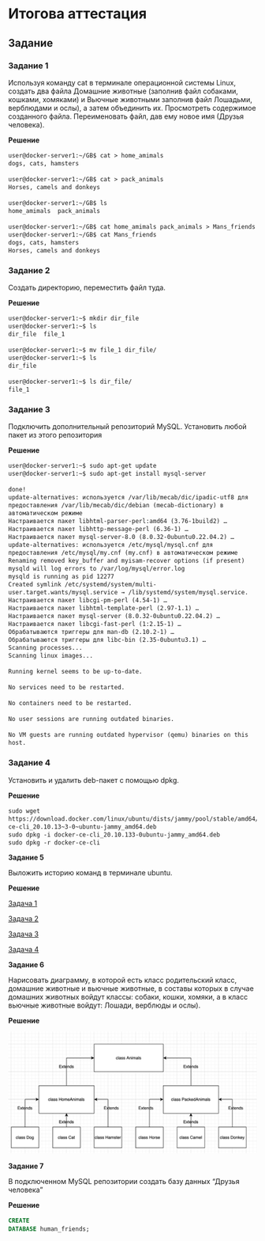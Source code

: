 # Итогова аттестация

## Задание

### Задание 1

Используя команду cat в терминале операционной системы Linux, создать
два файла Домашние животные (заполнив файл собаками, кошками,
хомяками) и Вьючные животными заполнив файл Лошадьми, верблюдами и
ослы), а затем объединить их. Просмотреть содержимое созданного файла.
Переименовать файл, дав ему новое имя (Друзья человека).

**Решение**

```
user@docker-server1:~/GB$ cat > home_amimals
dogs, cats, hamsters

user@docker-server1:~/GB$ cat > pack_animals
Horses, camels and donkeys

user@docker-server1:~/GB$ ls
home_amimals  pack_animals

user@docker-server1:~/GB$ cat home_amimals pack_animals > Mans_friends
user@docker-server1:~/GB$ cat Mans_friends 
dogs, cats, hamsters
Horses, camels and donkeys
```

### Задание 2

Создать директорию, переместить файл туда.

**Решение**

```
user@docker-server1:~$ mkdir dir_file
user@docker-server1:~$ ls
dir_file  file_1

user@docker-server1:~$ mv file_1 dir_file/
user@docker-server1:~$ ls
dir_file

user@docker-server1:~$ ls dir_file/
file_1

```

### Задание 3

Подключить дополнительный репозиторий MySQL. Установить любой пакет
из этого репозитория

**Решение**

```
user@docker-server1:~$ sudo apt-get update
user@docker-server1:~$ sudo apt-get install mysql-server

done!
update-alternatives: используется /var/lib/mecab/dic/ipadic-utf8 для предоставления /var/lib/mecab/dic/debian (mecab-dictionary) в автоматическом режиме
Настраивается пакет libhtml-parser-perl:amd64 (3.76-1build2) …
Настраивается пакет libhttp-message-perl (6.36-1) …
Настраивается пакет mysql-server-8.0 (8.0.32-0ubuntu0.22.04.2) …
update-alternatives: используется /etc/mysql/mysql.cnf для предоставления /etc/mysql/my.cnf (my.cnf) в автоматическом режиме
Renaming removed key_buffer and myisam-recover options (if present)
mysqld will log errors to /var/log/mysql/error.log
mysqld is running as pid 12277
Created symlink /etc/systemd/system/multi-user.target.wants/mysql.service → /lib/systemd/system/mysql.service.
Настраивается пакет libcgi-pm-perl (4.54-1) …
Настраивается пакет libhtml-template-perl (2.97-1.1) …
Настраивается пакет mysql-server (8.0.32-0ubuntu0.22.04.2) …
Настраивается пакет libcgi-fast-perl (1:2.15-1) …
Обрабатываются триггеры для man-db (2.10.2-1) …
Обрабатываются триггеры для libc-bin (2.35-0ubuntu3.1) …
Scanning processes...                                                                                                                                           
Scanning linux images...                                                                                                                                        

Running kernel seems to be up-to-date.

No services need to be restarted.

No containers need to be restarted.

No user sessions are running outdated binaries.

No VM guests are running outdated hypervisor (qemu) binaries on this host.
```

### Задание 4

Установить и удалить deb-пакет с помощью dpkg.

**Решение**

````
sudo wget https://download.docker.com/linux/ubuntu/dists/jammy/pool/stable/amd64/docker-ce-cli_20.10.13~3-0~ubuntu-jammy_amd64.deb
sudo dpkg -i docker-ce-cli_20.10.133-0ubuntu-jammy_amd64.deb
sudo dpkg -r docker-ce-cli
````

**Задание 5**

Выложить историю команд в терминале ubuntu.

**Решение**

[Задача 1](#Задание-1)

[Задача 2](#Задание-2)

[Задача 3](#Задание-3)

[Задача 4](#Задание-4)

**Задание 6**

Нарисовать диаграмму, в которой есть класс родительский класс, домашние животные и вьючные животные, в составы которых в
случае домашних животных войдут классы: собаки, кошки, хомяки, а в класс вьючные животные войдут: Лошади, верблюды и
ослы).

**Решение**

![class_Animals](./images/class_Animals.png)

**Задание 7**

В подключенном MySQL репозитории создать базу данных “Друзья человека”

**Решение**

```sql
CREATE
DATABASE human_friends;
```